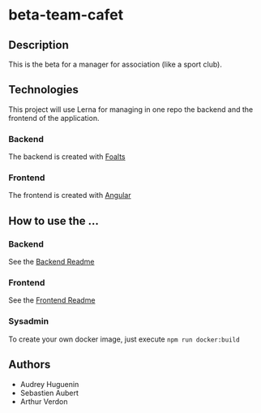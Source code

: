 # beta-team-cafet
## Description
This is the beta for a manager for association (like a sport club). 

## Technologies
This project will use Lerna for managing in one repo the backend and the frontend of the application.

### Backend
The backend is created with [Foalts](https://foalts.gitbook.io/)

### Frontend
The frontend is created with [Angular](https://angular.io)

## How to use the ...

### Backend
See the [Backend Readme](./packages/backend/README.md)

### Frontend
See the [Frontend Readme](./packages/frontend/README.md)

### Sysadmin
To create your own docker image, just execute ```npm run docker:build```

## Authors
- Audrey Huguenin
- Sebastien Aubert
- Arthur Verdon